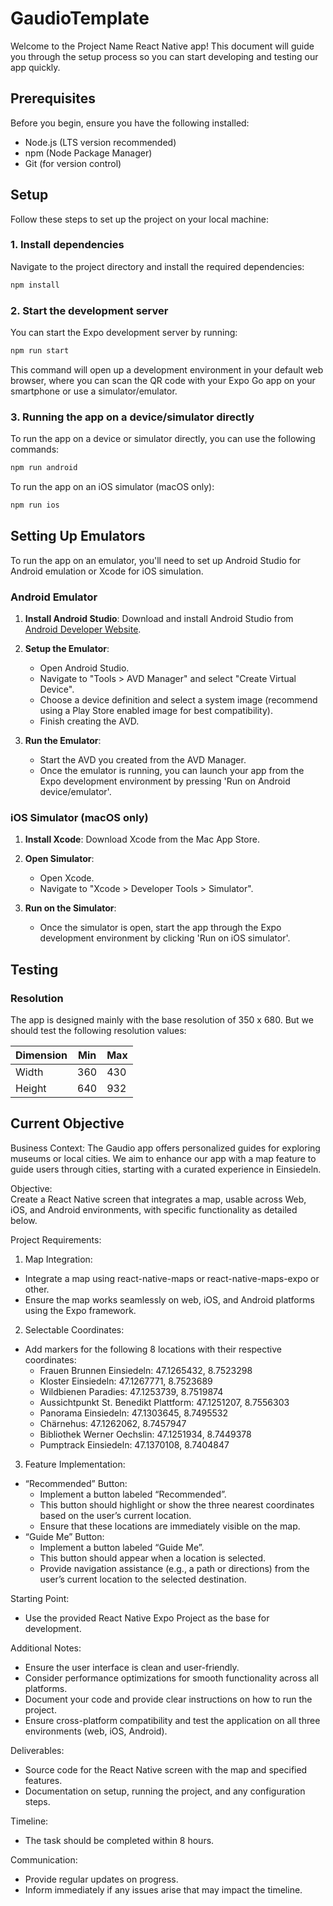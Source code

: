 # GaudioTemplate

Welcome to the Project Name React Native app! This document will guide you through the setup process so you can start
developing and testing our app quickly.

## Prerequisites

Before you begin, ensure you have the following installed:

- Node.js (LTS version recommended)
- npm (Node Package Manager)
- Git (for version control)

## Setup

Follow these steps to set up the project on your local machine:

### 1. Install dependencies

Navigate to the project directory and install the required dependencies:

```bash
npm install
```

### 2. Start the development server

You can start the Expo development server by running:

```bash
npm run start
```

This command will open up a development environment in your default web browser, where you can scan the QR code with
your Expo Go app on your smartphone or use a simulator/emulator.

### 3. Running the app on a device/simulator directly

To run the app on a device or simulator directly, you can use the following commands:

```bash
npm run android
```

To run the app on an iOS simulator (macOS only):

```bash
npm run ios
```

## Setting Up Emulators

To run the app on an emulator, you'll need to set up Android Studio for Android emulation or Xcode for iOS simulation.

### Android Emulator

1. **Install Android Studio**:
   Download and install Android Studio from [Android Developer Website](https://developer.android.com/studio).

2. **Setup the Emulator**:
    - Open Android Studio.
    - Navigate to "Tools > AVD Manager" and select "Create Virtual Device".
    - Choose a device definition and select a system image (recommend using a Play Store enabled image for best
      compatibility).
    - Finish creating the AVD.

3. **Run the Emulator**:
    - Start the AVD you created from the AVD Manager.
    - Once the emulator is running, you can launch your app from the Expo development environment by pressing 'Run on
      Android device/emulator'.

### iOS Simulator (macOS only)

1. **Install Xcode**:
   Download Xcode from the Mac App Store.

2. **Open Simulator**:
    - Open Xcode.
    - Navigate to "Xcode > Developer Tools > Simulator".

3. **Run on the Simulator**:
    - Once the simulator is open, start the app through the Expo development environment by clicking 'Run on iOS
      simulator'.

## Testing

### Resolution

The app is designed mainly with the base resolution of 350 x 680. But we should test the following resolution values:

| Dimension | Min | Max |
|-----------|-----|-----|
| Width     | 360 | 430 |
| Height    | 640 | 932 | 

## Current Objective
Business Context:
The Gaudio app offers personalized guides for exploring museums or local cities. We aim to enhance our app with a map feature to guide users through cities, starting with a curated experience in Einsiedeln.

Objective:  
Create a React Native screen that integrates a map, usable across Web, iOS, and Android environments, with specific functionality as detailed below.

Project Requirements:
1.	Map Integration: 
  *  Integrate a map using react-native-maps or react-native-maps-expo or other.
  *	Ensure the map works seamlessly on web, iOS, and Android platforms using the Expo framework.
2. Selectable Coordinates:
* Add markers for the following 8 locations with their respective coordinates:
  * Frauen Brunnen Einsiedeln: 47.1265432, 8.7523298
  * Kloster Einsiedeln: 47.1267771, 8.7523689
  * Wildbienen Paradies: 47.1253739, 8.7519874
  * Aussichtpunkt St. Benedikt Plattform: 47.1251207, 8.7556303
  * Panorama Einsiedeln: 47.1303645, 8.7495532
  * Chärnehus: 47.1262062, 8.7457947
  * Bibliothek Werner Oechslin: 47.1251934, 8.7449378
  * Pumptrack Einsiedeln: 47.1370108, 8.7404847
3.	Feature Implementation:
* “Recommended” Button:
  *	Implement a button labeled “Recommended”.
  *	This button should highlight or show the three nearest coordinates based on the user’s current location.
  *	Ensure that these locations are immediately visible on the map.
* “Guide Me” Button:
  *	Implement a button labeled “Guide Me”.
  *	This button should appear when a location is selected.
  *	Provide navigation assistance (e.g., a path or directions) from the user’s current location to the selected destination.

Starting Point:
* Use the provided React Native Expo Project as the base for development.

Additional Notes:
* Ensure the user interface is clean and user-friendly.
* Consider performance optimizations for smooth functionality across all platforms. 
* Document your code and provide clear instructions on how to run the project.
* Ensure cross-platform compatibility and test the application on all three environments (web, iOS, Android).

Deliverables:
* Source code for the React Native screen with the map and specified features.
* Documentation on setup, running the project, and any configuration steps.

Timeline:
* The task should be completed within 8 hours.

Communication:
* Provide regular updates on progress.
* Inform immediately if any issues arise that may impact the timeline.


